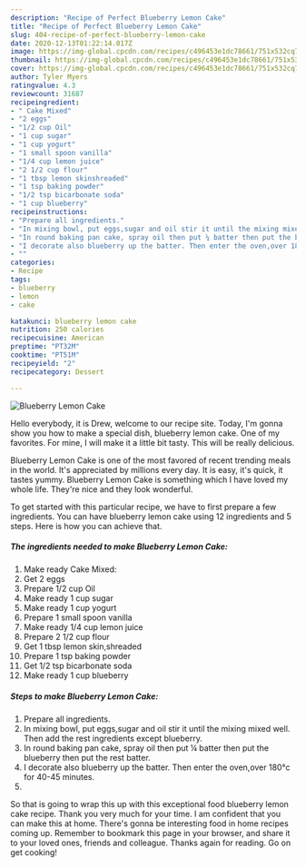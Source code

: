 ```yaml
---
description: "Recipe of Perfect Blueberry Lemon Cake"
title: "Recipe of Perfect Blueberry Lemon Cake"
slug: 404-recipe-of-perfect-blueberry-lemon-cake
date: 2020-12-13T01:22:14.017Z
image: https://img-global.cpcdn.com/recipes/c496453e1dc78661/751x532cq70/blueberry-lemon-cake-recipe-main-photo.jpg
thumbnail: https://img-global.cpcdn.com/recipes/c496453e1dc78661/751x532cq70/blueberry-lemon-cake-recipe-main-photo.jpg
cover: https://img-global.cpcdn.com/recipes/c496453e1dc78661/751x532cq70/blueberry-lemon-cake-recipe-main-photo.jpg
author: Tyler Myers
ratingvalue: 4.3
reviewcount: 31687
recipeingredient:
- " Cake Mixed"
- "2 eggs"
- "1/2 cup Oil"
- "1 cup sugar"
- "1 cup yogurt"
- "1 small spoon vanilla"
- "1/4 cup lemon juice"
- "2 1/2 cup flour"
- "1 tbsp lemon skinshreaded"
- "1 tsp baking powder"
- "1/2 tsp bicarbonate soda"
- "1 cup blueberry"
recipeinstructions:
- "Prepare all ingredients."
- "In mixing bowl, put eggs,sugar and oil stir it until the mixing mixed well. Then add the rest ingredients except blueberry."
- "In round baking pan cake, spray oil then put ¼ batter then put the blueberry then put the rest batter."
- "I decorate also blueberry up the batter. Then enter the oven,over 180°c for 40-45 minutes."
- ""
categories:
- Recipe
tags:
- blueberry
- lemon
- cake

katakunci: blueberry lemon cake 
nutrition: 250 calories
recipecuisine: American
preptime: "PT32M"
cooktime: "PT51M"
recipeyield: "2"
recipecategory: Dessert

---
```



![Blueberry Lemon Cake](https://img-global.cpcdn.com/recipes/c496453e1dc78661/751x532cq70/blueberry-lemon-cake-recipe-main-photo.jpg)

Hello everybody, it is Drew, welcome to our recipe site. Today, I'm gonna show you how to make a special dish, blueberry lemon cake. One of my favorites. For mine, I will make it a little bit tasty. This will be really delicious.

Blueberry Lemon Cake is one of the most favored of recent trending meals in the world. It's appreciated by millions every day. It is easy, it's quick, it tastes yummy. Blueberry Lemon Cake is something which I have loved my whole life. They're nice and they look wonderful.




To get started with this particular recipe, we have to first prepare a few ingredients. You can have blueberry lemon cake using 12 ingredients and 5 steps. Here is how you can achieve that.

<!--inarticleads1-->

##### The ingredients needed to make Blueberry Lemon Cake:

1. Make ready  Cake Mixed:
1. Get 2 eggs
1. Prepare 1/2 cup Oil
1. Make ready 1 cup sugar
1. Make ready 1 cup yogurt
1. Prepare 1 small spoon vanilla
1. Make ready 1/4 cup lemon juice
1. Prepare 2 1/2 cup flour
1. Get 1 tbsp lemon skin,shreaded
1. Prepare 1 tsp baking powder
1. Get 1/2 tsp bicarbonate soda
1. Make ready 1 cup blueberry




<!--inarticleads2-->

##### Steps to make Blueberry Lemon Cake:

1. Prepare all ingredients.
1. In mixing bowl, put eggs,sugar and oil stir it until the mixing mixed well. Then add the rest ingredients except blueberry.
1. In round baking pan cake, spray oil then put ¼ batter then put the blueberry then put the rest batter.
1. I decorate also blueberry up the batter. Then enter the oven,over 180°c for 40-45 minutes.
1. 




So that is going to wrap this up with this exceptional food blueberry lemon cake recipe. Thank you very much for your time. I am confident that you can make this at home. There's gonna be interesting food in home recipes coming up. Remember to bookmark this page in your browser, and share it to your loved ones, friends and colleague. Thanks again for reading. Go on get cooking!
